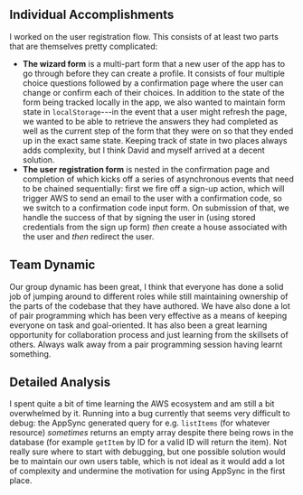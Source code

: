## Individual Accomplishments

I worked on the user registration flow.
This consists of at least two parts that are themselves pretty complicated:
- **The wizard form** is a multi-part form that a new user of the app has to go through before they can create a profile. It consists of four multiple choice questions followed by a confirmation page where the user can change or confirm each of their choices. In addition to the state of the form being tracked locally in the app, we also wanted to maintain form state in `localStorage`---in the event that a user might refresh the page, we wanted to be able to retrieve the answers they had completed as well as the current step of the form that they were on so that they ended up in the exact same state. Keeping track of state in two places always adds complexity, but I think David and myself arrived at a decent solution.
- **The user registration form** is nested in the confirmation page and completion of which kicks off a series of asynchronous events that need to be chained sequentially: first we fire off a sign-up action, which will trigger AWS to send an email to the user with a confirmation code, so we switch to a confirmation code input form. On submission of that, we handle the success of that by signing the user in (using stored credentials from the sign up form) _then_ create a house associated with the user and _then_ redirect the user.

## Team Dynamic

Our group dynamic has been great, I think that everyone has done a solid job of jumping around to different roles while still maintaining ownership of the parts of the codebase that they have authored.
We have also done a lot of pair programming which has been very effective as a means of keeping everyone on task and goal-oriented.
It has also been a great learning opportunity for collaboration process and just learning from the skillsets of others.
Always walk away from a pair programming session having learnt something.

## Detailed Analysis

I spent quite a bit of time learning the AWS ecosystem and am still a bit overwhelmed by it.
Running into a bug currently that seems very difficult to debug: the AppSync generated query for e.g. `listItems` (for whatever resource) _sometimes_ returns an empty array despite there being rows in the database (for example `getItem` by ID for a valid ID will return the item). 
Not really sure where to start with debugging, but one possible solution would be to maintain our own users table, which is not ideal as it would add a lot of complexity and undermine the motivation for using AppSync in the first place.

